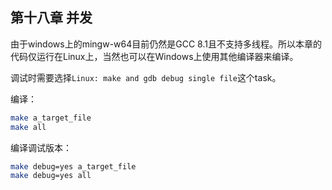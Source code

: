 ## 第十八章 并发

由于windows上的mingw-w64目前仍然是GCC 8.1且不支持多线程。所以本章的代码仅运行在Linux上，当然也可以在Windows上使用其他编译器来编译。

调试时需要选择`Linux: make and gdb debug single file`这个task。

编译：
```sh
make a_target_file
make all
```

编译调试版本：
```sh
make debug=yes a_target_file
make debug=yes all
```